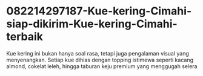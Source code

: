 # 082214297187-Kue-kering-Cimahi-siap-dikirim-Kue-kering-Cimahi-terbaik
Kue kering ini bukan hanya soal rasa, tetapi juga pengalaman visual yang menyenangkan. Setiap kue dihias dengan topping istimewa seperti kacang almond, cokelat leleh, hingga taburan keju premium yang menggugah selera
